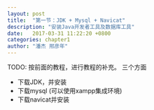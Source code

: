 ```yaml
---
layout: post
title:  "第一节：JDK + Mysql + Navicat"
description: "安装Java开发者工具及数据库工具"
date:   2017-03-31 11:22:20 +0800
categories: chapter1
author: "潘杰 邢彦年"
---
```

TODO:
按前面的教程，进行教程的补充。
三个方面
*   下载JDK，并安装
*   下载mysql (可以使用xampp集成环境)
*   下载navicat并安装

